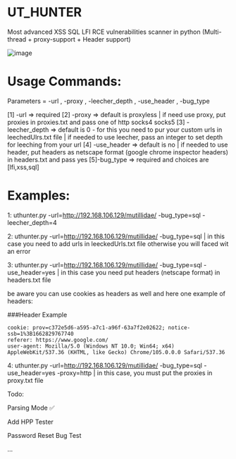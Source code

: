 # UT_HUNTER
Most advanced XSS SQL LFI RCE vulnerabilities scanner in python (Multi-thread + proxy-support + Header support)



   ![image](https://user-images.githubusercontent.com/89252882/179713600-ee267030-fe78-48be-a846-7194f7b75151.png)

# Usage Commands:

Parameters = -url , -proxy , -leecher_depth , -use_header , -bug_type

[1] -url => required
[2] -proxy => default is proxyless | if need use proxy, put proxies in proxies.txt and pass one of http socks4 socks5
[3] -leecher_depth => default is 0 - for this you need to pur your custom urls in leechedUlrs.txt file | if needed to use leecher, pass an integer to set depth for leeching from your url
[4] -use_header => default is no | if needed to use header, put headers as netscape format (google chrome inspector headers)
 in headers.txt and pass yes
[5]-bug_type => required and choices are [lfi,xss,sql]


# Examples:

1: uthunter.py -url=http://192.168.106.129/mutillidae/ -bug_type=sql -leecher_depth=4
 
2: uthunter.py -url=http://192.168.106.129/mutillidae/ -bug_type=sql  | in this case you need to add urls in leeckedUrls.txt file otherwise you will faced wit an error
 
3: uthunter.py -url=http://192.168.106.129/mutillidae/ -bug_type=sql -use_header=yes | in this case you need put headers (netscape format) in headers.txt file

be aware you can use cookies as headers as well and here one example of headers:

###Header Example
```text
cookie: prov=c372e5d6-a595-a7c1-a96f-63a7f2e02622; notice-ssb=1%3B1662829767740
referer: https://www.google.com/
user-agent: Mozilla/5.0 (Windows NT 10.0; Win64; x64) AppleWebKit/537.36 (KHTML, like Gecko) Chrome/105.0.0.0 Safari/537.36
```
 
4: uthunter.py -url=http://192.168.106.129/mutillidae/ -bug_type=sql -use_header=yes -proxy=http | in this case, you must put the proxies in proxy.txt file


Todo:

Parsing Mode  ✅

Add HPP Tester

Password Reset Bug Test

...


